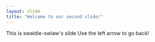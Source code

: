 ```yaml
---
layout: slide
title: "Welcome to our second slide!"
---
```

This is swaldie-swlaw's slide
Use the left arrow to go back!

